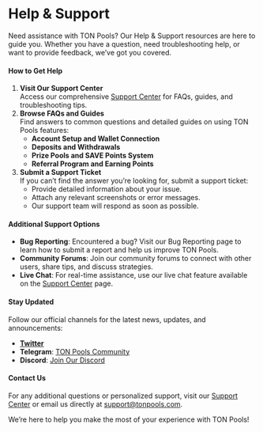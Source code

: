 # Help & Support

Need assistance with TON Pools? Our Help & Support resources are here to guide you. Whether you have a question, need troubleshooting help, or want to provide feedback, we’ve got you covered.

#### How to Get Help

1. **Visit Our Support Center**\
   Access our comprehensive [Support Center](https://tonpools.zendesk.com/hc/en-us) for FAQs, guides, and troubleshooting tips.
2. **Browse FAQs and Guides**\
   Find answers to common questions and detailed guides on using TON Pools features:
   * **Account Setup and Wallet Connection**
   * **Deposits and Withdrawals**
   * **Prize Pools and SAVE Points System**
   * **Referral Program and Earning Points**
3. **Submit a Support Ticket**\
   If you can’t find the answer you’re looking for, submit a support ticket:
   * Provide detailed information about your issue.
   * Attach any relevant screenshots or error messages.
   * Our support team will respond as soon as possible.

#### Additional Support Options

* **Bug Reporting**: Encountered a bug? Visit our Bug Reporting page to learn how to submit a report and help us improve TON Pools.
* **Community Forums**: Join our community forums to connect with other users, share tips, and discuss strategies.
* **Live Chat**: For real-time assistance, use our live chat feature available on the [Support Center](https://tonpools.zendesk.com/hc/en-us) page.

#### Stay Updated

Follow our official channels for the latest news, updates, and announcements:

* [**Twitter**](https://x.com/TonPools\_Com)
* **Telegram**: [TON Pools Community](https://t.me/tonpools\_com)
* **Discord**: [Join Our Discord](https://discord.gg/D58nyDKFk3)

#### Contact Us

For any additional questions or personalized support, visit our [Support Center](https://tonpools.zendesk.com/hc/en-us) or email us directly at support@tonpools.com.

We’re here to help you make the most of your experience with TON Pools!

